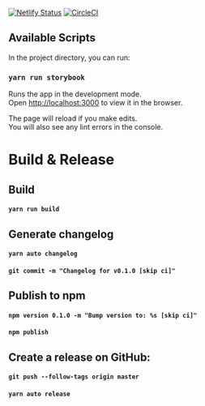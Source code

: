 [![Netlify Status](https://api.netlify.com/api/v1/badges/713b12d4-e52c-487a-8cc5-07faa0e0af18/deploy-status)](https://app.netlify.com/sites/homely-design/deploys)
[![CircleCI](https://circleci.com/gh/Homely/homely-design-system.svg?style=svg)](https://circleci.com/gh/Homely/homely-design-system)

## Available Scripts

In the project directory, you can run:

### `yarn run storybook`

Runs the app in the development mode.<br />
Open [http://localhost:3000](http://localhost:3000) to view it in the browser.

The page will reload if you make edits.<br />
You will also see any lint errors in the console.

# Build & Release

## Build

#### `yarn run build`

## Generate changelog

#### `yarn auto changelog`

#### `git commit -m "Changelog for v0.1.0 [skip ci]"`

## Publish to npm

#### `npm version 0.1.0 -m "Bump version to: %s [skip ci]"`

#### `npm publish`

## Create a release on GitHub:

#### `git push --follow-tags origin master`

#### `yarn auto release`
